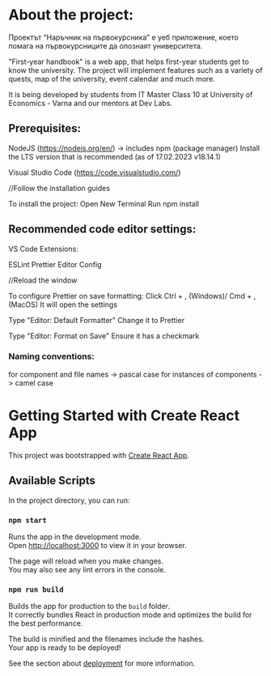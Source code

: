 # About the project:

Проектът “Наръчник на първокурсника” е уеб приложение, което помага на
първокурсниците да опознаят университета.

"First-year handbook" is a web app, that helps first-year students get to know the university.
The project will implement features such as a variety of quests, map of the university, event calendar and much more.

It is being developed by students from IT Master Class 10 at University of Economics - Varna and our mentors at Dev Labs.

## Prerequisites:

NodeJS (https://nodejs.org/en/) -> includes npm (package manager)
Install the LTS version that is recommended (as of 17.02.2023 v18.14.1)

Visual Studio Code (https://code.visualstudio.com/)

//Follow the installation guides

To install the project:
Open New Terminal
Run npm install

## Recommended code editor settings:

VS Code Extensions:

ESLint
Prettier
Editor Config

//Reload the window

To configure Prettier on save formatting:
Click Ctrl + , (Windows)/ Cmd + , (MacOS)
It will open the settings

Type "Editor: Default Formatter"
Change it to Prettier

Type "Editor: Format on Save"
Ensure it has a checkmark

### Naming conventions:

for component and file names -> pascal case
for instances of components -> camel case

# Getting Started with Create React App

This project was bootstrapped with [Create React App](https://github.com/facebook/create-react-app).

## Available Scripts

In the project directory, you can run:

### `npm start`

Runs the app in the development mode.\
Open [http://localhost:3000](http://localhost:3000) to view it in your browser.

The page will reload when you make changes.\
You may also see any lint errors in the console.

### `npm run build`

Builds the app for production to the `build` folder.\
It correctly bundles React in production mode and optimizes the build for the best performance.

The build is minified and the filenames include the hashes.\
Your app is ready to be deployed!

See the section about [deployment](https://facebook.github.io/create-react-app/docs/deployment) for more information.
